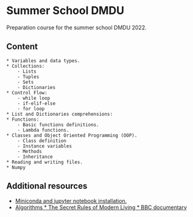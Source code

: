 # Summer School DMDU

Preparation course for the summer school DMDU 2022.

## Content
	* Variables and data types.
	* Collections:
		- Lists
		- Tuples
		- Sets
		- Dictionaries
	* Control Flow:
		- while loop
		- if-elif-else
		- for loop
	* List and Dictionaries comprehensions:
	* Functions:
		- Basic functions definitions.
		- Lambda functions.
	* Classes and Object Oriented Programming (OOP).
		- Class definition
		- Instance variables
		- Methods
		- Inheritance
	* Reading and writing files.
	* Numpy

## Additional resources

* [Miniconda and jupyter notebook installation.](https://www.youtube.com/watch?v=YBFwFMxKyyc)
* [Algorithms * The Secret Rules of Modern Living * BBC documentary](https://www.youtube.com/watch?v=k2AqGongii0)

